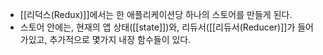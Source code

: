 - [[리덕스(Redux)]]에서는 한 애플리케이션당 하나의 스토어를 만들게 된다.
- 스토어 안에는, 현재의 앱 상태([[state]])와, 리듀서([[리듀서(Reducer)]]가 들어가있고, 추가적으로 몇가지 내장 함수들이 있다.
